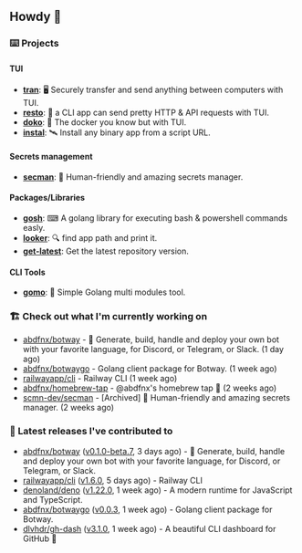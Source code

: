 ## Howdy 👋

### ⌨️ Projects

#### TUI

- [**tran**](https://github.com/abdfnx/tran): 🖥 Securely transfer and send anything between computers with TUI.
- [**resto**](https://github.com/abdfnx/resto): 🔗 a CLI app can send pretty HTTP & API requests with TUI.
- [**doko**](https://github.com/abdfnx/doko): 🐳 The docker you know but with TUI.
- [**instal**](https://github.com/abdfnx/instal): 🛰️ Install any binary app from a script URL.

#### Secrets management

- [**secman**](https://github.com/scmn-dev/secman): 👊 Human-friendly and amazing secrets manager.

#### Packages/Libraries

- [**gosh**](https://github.com/abdfnx/gosh): ⌨ A golang library for executing bash & powershell commands easly.
- [**looker**](https://github.com/abdfnx/looker): 🔍 find app path and print it.
- [**get-latest**](https://github.com/scmn-dev/get-latest): Get the latest repository version.

#### CLI Tools

- [**gomo**](https://github.com/abdfnx/gomo): 📐 Simple Golang multi modules tool.

### 🏗️ Check out what I'm currently working on


- [abdfnx/botway](https://github.com/abdfnx/botway) - 🤖 Generate, build, handle and deploy your own bot with your favorite language, for Discord, or Telegram, or Slack. (1 day ago)
- [abdfnx/botwaygo](https://github.com/abdfnx/botwaygo) - Golang client package for Botway. (1 week ago)
- [railwayapp/cli](https://github.com/railwayapp/cli) - Railway CLI (1 week ago)
- [abdfnx/homebrew-tap](https://github.com/abdfnx/homebrew-tap) - @abdfnx&#39;s homebrew tap 🍺 (2 weeks ago)
- [scmn-dev/secman](https://github.com/scmn-dev/secman) - [Archived] 👊 Human-friendly and amazing secrets manager. (2 weeks ago)

### 🔭 Latest releases I've contributed to

- [abdfnx/botway](https://github.com/abdfnx/botway) ([v0.1.0-beta.7](https://github.com/abdfnx/botway/releases/tag/v0.1.0-beta.7), 3 days ago) - 🤖 Generate, build, handle and deploy your own bot with your favorite language, for Discord, or Telegram, or Slack.
- [railwayapp/cli](https://github.com/railwayapp/cli) ([v1.6.0](https://github.com/railwayapp/cli/releases/tag/v1.6.0), 5 days ago) - Railway CLI
- [denoland/deno](https://github.com/denoland/deno) ([v1.22.0](https://github.com/denoland/deno/releases/tag/v1.22.0), 1 week ago) - A modern runtime for JavaScript and TypeScript.
- [abdfnx/botwaygo](https://github.com/abdfnx/botwaygo) ([v0.0.3](https://github.com/abdfnx/botwaygo/releases/tag/v0.0.3), 1 week ago) - Golang client package for Botway.
- [dlvhdr/gh-dash](https://github.com/dlvhdr/gh-dash) ([v3.1.0](https://github.com/dlvhdr/gh-dash/releases/tag/v3.1.0), 1 week ago) - A beautiful CLI dashboard for GitHub 🚀 
